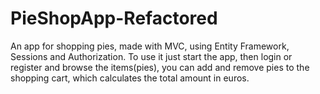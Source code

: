 # PieShopApp-Refactored
 An app for shopping pies, made with MVC, using Entity Framework, Sessions and Authorization. To use it just start the app, then login or register and browse the items(pies), you can add and remove pies to the shopping cart, which calculates the total amount in euros.
